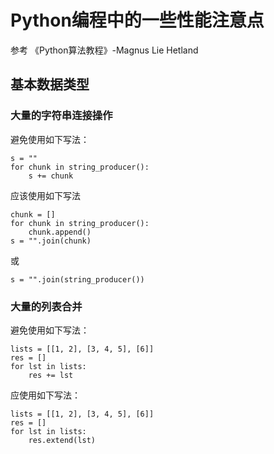# Python编程中的一些性能注意点

参考 《Python算法教程》-Magnus Lie Hetland

## 基本数据类型

### 大量的字符串连接操作

避免使用如下写法：
    
    s = ""
    for chunk in string_producer():
        s += chunk
        
应该使用如下写法

    chunk = []
    for chunk in string_producer():
        chunk.append()
    s = "".join(chunk)

或

    s = "".join(string_producer())
    
### 大量的列表合并

避免使用如下写法：

    lists = [[1, 2], [3, 4, 5], [6]]
    res = []
    for lst in lists:
        res += lst
        
应使用如下写法：

    lists = [[1, 2], [3, 4, 5], [6]]
    res = []
    for lst in lists:
        res.extend(lst)
        